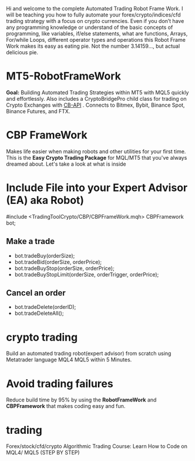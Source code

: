 Hi and welcome to the complete Automated Trading Robot Frame Work. I will be teaching you how to fully automate your forex/crypto/indices/cfd trading strategy with a focus on crypto currencies.  Even if you don’t have any programming knowledge or understand of the basic concepts of programming, like variables, if/else statements, what are functions, Arrays, For/while Loops, different operator types and operations this Robot Frame Work makes its easy as eating pie. Not the number 3.14159..., but actual delicious pie. 

# MT5-RobotFrameWork
**Goal:** Building Automated Trading Strategies within MT5 with MQL5 quickly and effortlessly. Also includes a CryptoBridgePro child class for trading on Crypto Exchanges with [CB-API](https://github.com/TradingToolCrypto/TradingTool-Wiki/wiki/CB-API) . Connects to Bitmex, Bybit, Binance Spot, Binance Futures, and FTX. 

# CBP FrameWork 
Makes life easier when making robots and other utilities for your first time. This is the **Easy Crypto Trading Package** for MQL/MT5 that you've always dreamed about. Let's take a look at what is inside

# Include File into your Expert Advisor (EA) aka Robot)
#include <TradingToolCrypto/CBP/CBPFrameWork.mqh>
CBPFramework bot;
## Make a trade 
- bot.tradeBuy(orderSize);  
- bot.tradeBid(orderSize, orderPrice);  
- bot.tradeBuyStop(orderSize, orderPrice);  
- bot.tradeBuyStopLimit(orderSize, orderTrigger, orderPrice);  

## Cancel an order
- bot.tradeDelete(orderID);
- bot.tradeDeleteAll();

# crypto trading 
Build an automated trading robot(expert advisor) from scratch using Metatrader language MQL4 MQL5 within 5 Minutes. 
# Avoid trading failures 
Reduce build time by 95% by using the **RobotFrameWork** and **CBPFramework** that makes coding easy and fun. 
# trading
Forex/stock/cfd/crypto Algorithmic Trading Course: Learn How to Code on MQL4/ MQL5 (STEP BY STEP)

